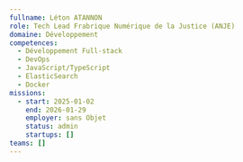 ```yaml
---
fullname: Léton ATANNON
role: Tech Lead Frabrique Numérique de la Justice (ANJE)
domaine: Développement
competences:
  - Développement Full-stack
  - DevOps
  - JavaScript/TypeScript
  - ElasticSearch
  - Docker
missions:
  - start: 2025-01-02
    end: 2026-01-29
    employer: sans Objet
    status: admin
    startups: []
teams: []
---
```

